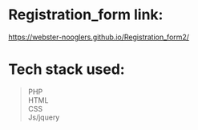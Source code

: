 # Registration_form link:
https://webster-nooglers.github.io/Registration_form2/
# Tech stack used:
> PHP<br>
> HTML<br>
> CSS<br>
> Js/jquery<br>
